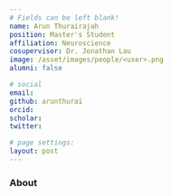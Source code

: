 ```yaml
---
# Fields can be left blank! 
name: Arun Thurairajah
position: Master's Student
affiliation: Neuroscience
cosupervisor: Dr. Jonathan Lau
image: /asset/images/people/<user>.png
alumni: false

# social
email: 
github: arunthurai
orcid: 
scholar: 
twitter: 

# page settings:
layout: post
---
```


### About
